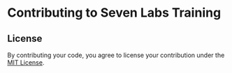 # Contributing to Seven Labs Training



## License

By contributing your code, you agree to license your contribution under the [MIT License](LICENSE).
